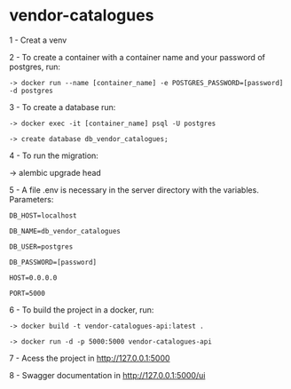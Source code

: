 # vendor-catalogues

1 - Creat a venv

2 - To create a container with a container name and your password of postgres, run:

    -> docker run --name [container_name] -e POSTGRES_PASSWORD=[password] -d postgres
    
3 - To create a database run:

    -> docker exec -it [container_name] psql -U postgres
    
    -> create database db_vendor_catalogues;
    
4 - To run the migration:

-> alembic upgrade head

5 - A file .env is necessary in the server directory with the variables. Parameters: 

    DB_HOST=localhost
    
    DB_NAME=db_vendor_catalogues
    
    DB_USER=postgres
    
    DB_PASSWORD=[password]
    
    HOST=0.0.0.0
    
    PORT=5000
    
6 - To build the project in a docker, run:

    -> docker build -t vendor-catalogues-api:latest .
    
    -> docker run -d -p 5000:5000 vendor-catalogues-api
    
7 - Acess the project in http://127.0.0.1:5000

8 - Swagger documentation in http://127.0.0.1:5000/ui
